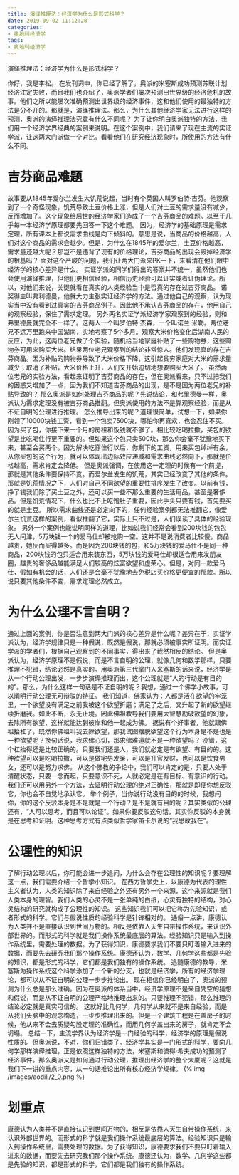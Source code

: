 ```yaml
---
title: 演绎推理法：经济学为什么是形式科学？
date: 2019-09-02 11:12:28
categories:
- 奥地利经济学
tags:
- 奥地利经济学
---
```

演绎推理法：经济学为什么是形式科学？
<!--more-->
你好，我是李松。
在发刊词中，你已经了解了，奥派的米塞斯成功预测苏联计划经济注定失败，而且我们也介绍了，奥派学者们屡次预测出世界级的经济危机的故事。他们之所以能屡次准确预测出世界级的经济事件，这和他们使用的最独特的方法是分不开的。那就是，演绎推理法。那么，为什么其他经济学家无法进行这样的预测，奥派的演绎推理法究竟有什么不同呢？
为了让你明白奥派独特的方法，我们用一个经济学界经典的案例来说明。在这个案例中，我们请来了现在主流的实证学派，让这两大门派做一个对比。看看他们在研究经济现象时，所使用的方法有什么不同。
# 吉芬商品难题
故事要从1845年爱尔兰发生大饥荒说起，当时有个英国人叫罗伯特·吉芬。他观察到了一个奇怪现象，饥荒导致土豆价格上涨，但是人们对土豆的需求量没有减少，反而增加了。这个现象给后世的经济学家们造成了一个吉芬商品的难题。以至于几乎每一本经济学原理都要先回答一下这个难题。
因为，经济学的基础原理是需求定理，所有课本上都说需求曲线是向下倾斜的。意思是说，当商品的价格越高，人们对这个商品的需求会越少。但是，为什么在1845年的爱尔兰，土豆价格越高，需求量还越大呢？那岂不是违背了现有的价格理论，吉芬商品的出现会毁掉经济学的根基吗？
面对这个严峻的问题，我们让两大门派来PK一下，来看清在他们眼中经济学的核心差异是什么。
实证学派的同学们得出的答案并不统一，虽然他们也会使用演绎推理，但他们更相信经验，相信历史经验可以证实或者证伪理论。所以，对他们来说，关键就看在真实的人类经验当中是否真的存在过吉芬商品。
诺奖得主叫弗利德曼，他就大力主张实证经济学的方法。通过他自己的观察，认为现实当中没有看到过真实的吉芬商品例子。因此他不承认吉芬商品的存在，他用自己的观察经验，保住了需求定理。
另外两名实证学派经济学家观察到的经验，则和弗里德曼就完全不一样了。这两人一个叫罗伯特·杰森，一个叫诺兰·米勒。两位老兄不远万里跑来中国湖南，实地考察了5个多月。观察大米价格变化后湖南人民的反应，为此，这两位老兄做了个实验，随机给当地家庭补贴了一些购物券，这些购物券可用来购买大米。结果两位老兄观察到的结论非常惊人。他们发现真的存在吉芬商品。因为补贴的购物券导致了大米价格下降，这引起贫穷家庭对大米的需求量减少；取消了补贴，大米价格上升，人们又开始迫切地想要购买大米了。
虽然两位老兄的实验方法，看起来证明了吉芬商品的存在，但在奥派看来，只不过把我们的困惑又增加了一点，因为我们不知道吉芬商品的出现，是不是因为两位老兄的补贴导致的？
那么奥派是如何处理吉芬商品的呢？先说结论，和弗里德曼一样，奥派认为需求定理没有被吉芬商品推翻。但奥派使用的方法不是靠观察经验，而是从不证自明的公理进行推理。
怎么推导出来的呢？道理很简单，试想一下，如果你刚领了10000块钱工资，看到一个包卖7500块，哪怕你再喜欢，也会忍住不买。因为买了包，你接下来一个月的房租和饭钱就不够了。相比较吃喝拉撒，买包的欲望是比吃喝住行更不重要的。但如果这个包只卖500块，那么你会毫不犹豫地买下来，甚至会买两个。因为解决吃穿住行以后，你剩下的工资，用来买包绰绰有余，从你买包的这个行为，就可以体现出边际效应递减和需求曲线必然向下，那就是价格越高，需求肯定会降低。
但是奥派强调，在使用这一定理的时候有一个前提，那就是其他条件要保持不变。而爱尔兰发生的饥荒，其实已经改变了其他的条件。那就是饥荒情况之下，人们对自己不同欲望的重要性排序发生了改变。以前有钱，挣了钱我们除了买土豆之外，还可以买一些不那么重要的生活用品，甚至是奢侈品。但是饥荒情况下，什么也比不上吃饱肚子重要，因此手头只要有钱，首先要买的就是土豆。
所以需求曲线还是必定向下的，任何经验案例都无法推翻它，像爱尔兰饥荒这样的案例，看似推翻了它，实际上只不过是，人们误读了具体的经验现象。
另外一个案例也能说明同样的道理，比如说我们经常会看到200块钱的包包无人问津，5万块钱一个的爱马仕却被抢购一空。这并不是说消费者比较傻，商品越贵，她反而买得越多。而是因为200块钱的包，和5万块钱的爱马仕不是同一种商品，200块钱的包只适合用来装东西，5万块钱的爱马仕却很适合用来发朋友圈，越贵的奢侈品越能满足人们较高的炫富欲望和虚荣心。但是，对同一款爱马仕，假如有机会的话，人们还是会毫不犹豫地去免税店买价格更便宜的那款。所以说只要其他条件不变，需求定理必然成立。
# 为什么公理不言自明？
通过上面的案例，你是否注意到两大门派的核心差异是什么呢？差异在于，实证学派认为，经济学规律只是一种假说，既然是假说，那就必须被事实所证明。而实证学派的学者们，根据自己观察到的不同事实，得出来了截然相反的结论。
但是奥派认为，经济学原理不是假说，而是不言自明的公理，就像几何和数学那样，只要推理不犯错，结论必然是真实的。用奥派第三代掌门人米塞斯的话来说，经济学是从一个行动公理出发，一步步演绎推理而出，这个公理就是“人的行动是有目的的”。那么，为什么这样一句话是不证自明的呢？我想，通过一个佛学小故事，可以阐明行动公理无可辩驳的特征。
我们知道，佛家认为：人都是活在欲望的牢笼里，一个欲望没有满足之前我被这个欲望折磨；满足了之后，又升起了新的欲望继续折磨我。如此不断，永无止境。因此佛祖教导我们要用大智慧勘破欲望的幻象，去除所有欲望，这样就能达到彼岸和他一起成为佛。
据说有个好事者，他就跟佛祖抬杠了，既然你佛祖叫我去除欲望，那我试图摆脱欲望这个行为本身是不是也是一种欲望呢？换句话说，我求佛心切，那求佛难道就不是一种欲望吗？
没错，这个杠抬得还是比较正确的。只要我们还是人，我们就必定是有欲望、有目的的。这种欲望可以是吃喝拉撒，可以是做宅男发呆，可以是升官发财，也可以是饮食男女，还可以是努力求佛。
从这个佛教的争论中，我们可以肯定的是，只要人处于清醒状态，只要一念而起，只要意识不死，人就必定是在有目标、有意识的行动。
我们还可以用另外一个方法，去证明行动公理的绝对正确性，那就是即便你想反驳它，你也会不自觉地承认它。
举个例子，当你说行动没有目的的时候，我想问你，你的这个反驳本身是不是就是一个行动？是不是就有目的呢？其实类似的公理还有，“人可以思考，而且可以论证”。如果你要反驳这句话，其实你反驳的本身就是在思考和证明。这种思考方式有点类似哲学家笛卡尔说的“我思故我在”。
# 公理性的知识
了解行动公理以后，你可能会进一步追问，为什么会存在公理性的知识呢？要理解这一点，我们需要介绍一个哲学小知识。
在西方哲学史上，以康德为代表的理性主义者认为，人类的知识除了来自经验之外还有另外一个来源，这个来源就是我们人类本身的理智。我们人类的心灵不是一张单纯的白纸，心灵有独特的结构，对心灵结构的研究就构成了公理性的知识。
这些知识我们可以把它称为先验知识，或者形式的科学。它们与假说性质的经验科学是针锋相对的。
通俗一点讲，康德认为人类并不是直接认识到世间万物的。相反是依靠人天生自带操作系统，来认识外部世界的。而形式的科学就是我们操作系统最底层的算法。经验知识只是输入到操作系统里，需要处理的数据。为了获得知识，康德要求我们不要只盯着输入进来的数据，而要先去研究我们那个操作系统。康德还认为，数学、几何学这些都是先验的知识，都是形式的科学，它们都是我们独有的操作系统。
追随康德的教导，米塞斯为操作系统这个科学添加了一个新的分支，也就是经济学，所有的经济学理论，都可以从不证自明的公理一步步推论出。
现在相信你已经明白了，奥派的预测为什么总是那么准确。因为在奥派的体系当中，经济学原理不是来自凭空的猜想和假说，而是从不证自明的公理严格地推理出来的。只要推理不犯错，那么推理的结论必定就是真实可信的。
这就好比几何学，几何学从来就不是来自经验，而是从我们头脑中的观念构造，一步步推理出来的。但是一个建筑工程是在盖房子的时候，他从来不会去质疑勾股定理的准确性，而用几何学盖出来的房子，就肯定不会坍塌。
总结一下，主流学界认为经济学是一门经验的科学，经济学的原理是假说性质的。但奥派说，不对，你们归错类了。经济学其实是一门形式的科学，要向几何学那样演绎推理，正是依照这样独特的方法，米塞斯和彼得·希夫成功的预测了经济事件。那么奥派又是如何通过行动公理，推理出经济学的整个大厦呢？这就是我们下一讲的重点内容，从一句话推论出所有核心经济学规律。
{% img /images/aodili/2_0.png %}
# 划重点
康德认为人类并不是直接认识到世间万物的。相反是依靠人天生自带操作系统，来认识外部世界的。而形式的科学就是我们操作系统最底层的算法。经验知识只是输入到操作系统里，需要处理的数据。为了获得知识，康德要求我们不要只盯着输入进来的数据，而要先去研究我们那个操作系统。康德还认为，数学、几何学这些都是先验的知识，都是形式的科学，它们都是我们独有的操作系统。
























































